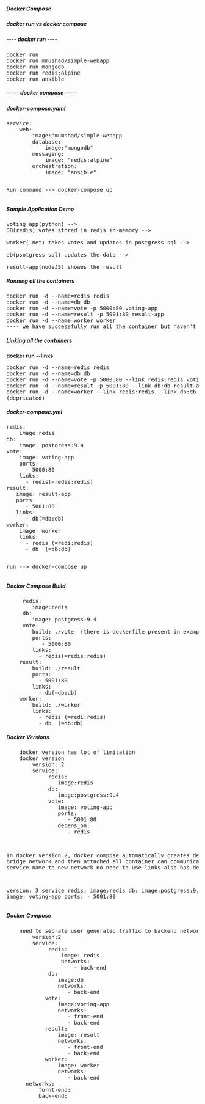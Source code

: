 <h5> Docker Compose </h5>
<h5> docker run vs docker compose </h5>
<h5> ---- docker run ---- </h5>
<pre>
docker run
docker run mmushad/simple-webapp
docker run mongodb
docker run redis:alpine
docker run ansible
</pre>
<h5> ----- docker compose ----- </h5>
<h5> docker-compose.yaml</h5>
<pre>
service:
    web:
        image:"mumshad/simple-webapp
        database:
            image:"mongodb"
        messaging:
            image: "redis:alpine"
        orchestration:
            image: "ansible"
	
Run command --> docker-compose up
</pre>

<h5> Sample Application Demo </h5>
<pre>
voting app(python) -->
DB(redis) votes stored in redis in-memory --> <br>
worker(.net) takes votes and updates in postgress sql --> <br>
db(psotgress sql) updates the data --><br>
result-app(nodeJS) showes the result
</pre>

<h5>Running all the containers</h5>
<pre>
docker run -d --name=redis redis
docker run -d --name=db db
docker run -d --name=vote -p 5000:80 voting-app
docker run -d --name=result -p 5001:80 result-app
docker run -d --name=worker worker
---- we have successfully run all the container but haven't linked them ----
</pre>

<h5>Linking all the containers</h5>
<b>docker run --links</b>
<pre>
docker run -d --name=redis redis
docker run -d --name=db db
docker run -d --name=vote -p 5000:80 --link redis:redis voting-app  (create the entry in /etc/host file like 172.17.0.2(internal ip of redis conatiner redis 0000)
docker run -d --name=result -p 5001:80 --link db:db result-app
docker run -d --name=worker --link redis:redis --link db:db worker
(depricated)
</pre>

<h5>docker-compose.yml</h5>
<pre>
redis:
    image:redis
db:
    image: postgress:9.4
vote:
    image: voting-app
    ports:
      - 5000:80
    links:
      - redis(=redis:redis)
result:
   image: result-app
   ports:
      - 5001:80
   links:
      - db(=db:db)
worker:
    image: worker
    links:
      - redis (=redi:redis)
      - db  (=db:db)

run --> docker-compose up
</pre>

<h5>Docker Compose Build</h5>
<pre>
     redis:
        image:redis
     db:
        image: postgress:9.4
     vote:
        build: ./vote  (there is dockerfile present in example-voting-app/vote/)
        ports:
           - 5000:80
        links:
          - redis(=redis:redis)
    result:
        build: ./result
        ports:
          - 5001:80
        links:
          - db(=db:db)
    worker:
        build: ./worker
        links:
          - redis (=redi:redis)
          - db  (=db:db)
</pre>

<h5>Docker Versions</h5>
<pre>
    docker version has lot of limitation
    docker version 
        version: 2
        service:
             redis:
                image:redis
             db:
                image:postgress:9.4
             vote:
                image: voting-app
                ports:
                   - 5001:80
                depens_on: 
                   - redis<br>
               
In docker version 2, docker compose automatically creates dedicated bridge network and then
attached all container can communicate to service name to new network no need to use links also has depend on

version: 3
service
    redis:
	image:redis
     db:
	image:postgress:9.4
     vote:
	image: voting-app
	ports:
	   - 5001:80
</pre>

<h5>Docker Compose</h5>
<pre>
	need to seprate user generated traffic to backend network traffic
        version:2
        service: 
             redis:
                 image: redis
                 networks:
                     - back-end
             db:
                image:db
                networks:
                   - back-end
            vote:
                image:voting-app
                networks:
                   - front-end
                   - back-end
            result:
                image: result
                networks:
                   - front-end
                   - back-end
            worker:
                image: worker
                networks:
                   - back-end
      networks:
          fornt-end:
          back-end:
</pre>
